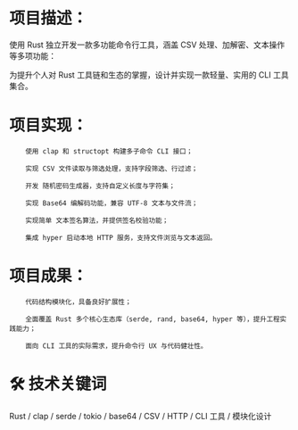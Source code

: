 # 项目描述：

使用 Rust 独立开发一款多功能命令行工具，涵盖 CSV 处理、加解密、文本操作等多项功能：

为提升个人对 Rust 工具链和生态的掌握，设计并实现一款轻量、实用的 CLI 工具集合。


#   项目实现：
        使用 clap 和 structopt 构建多子命令 CLI 接口；

        实现 CSV 文件读取与筛选处理，支持字段筛选、行过滤；

        开发 随机密码生成器，支持自定义长度与字符集；

        实现 Base64 编解码功能，兼容 UTF-8 文本与文件流；

        实现简单 文本签名算法，并提供签名校验功能；

        集成 hyper 启动本地 HTTP 服务，支持文件浏览与文本返回。

# 项目成果：

        代码结构模块化，具备良好扩展性；

        全面覆盖 Rust 多个核心生态库（serde, rand, base64, hyper 等），提升工程实践能力；

        面向 CLI 工具的实际需求，提升命令行 UX 与代码健壮性。

# 🛠 技术关键词

Rust / clap / serde / tokio / base64 / CSV / HTTP / CLI 工具 / 模块化设计
